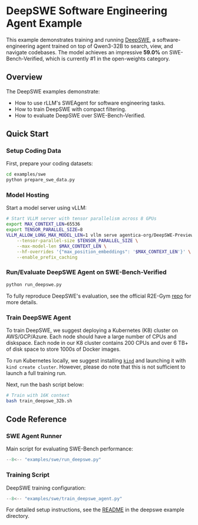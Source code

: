 # DeepSWE Software Engineering Agent Example

This example demonstrates training and running [DeepSWE](https://pretty-radio-b75.notion.site/DeepSWE-Training-a-Fully-Open-sourced-State-of-the-Art[%E2%80%A6]-by-Scaling-RL-22281902c1468193aabbe9a8c59bbe33), a software-engineering agent trained on top of Qwen3-32B to search, view, and navigate codebases. The model achieves an impressive **59.0%** on SWE-Bench-Verified, which is currently #1 in the open-weights category.

## Overview

The DeepSWE examples demonstrate:

- How to use rLLM's SWEAgent for software engineering tasks.
- How to train DeepSWE with compact filtering.
- How to evaluate DeepSWE over SWE-Bench-Verified.

## Quick Start

### Setup Coding Data

First, prepare your coding datasets:

```bash
cd examples/swe
python prepare_swe_data.py
```

### Model Hosting

Start a model server using vLLM:

```bash
# Start VLLM server with tensor parallelism across 8 GPUs
export MAX_CONTEXT_LEN=65536
export TENSOR_PARALLEL_SIZE=8
VLLM_ALLOW_LONG_MAX_MODEL_LEN=1 vllm serve agentica-org/DeepSWE-Preview \
    --tensor-parallel-size $TENSOR_PARALLEL_SIZE \
    --max-model-len $MAX_CONTEXT_LEN \
    --hf-overrides '{"max_position_embeddings": '$MAX_CONTEXT_LEN'}' \
    --enable_prefix_caching
```

### Run/Evaluate DeepSWE Agent on SWE-Bench-Verified

```bash
python run_deepswe.py
```

To fully reproduce DeepSWE's evaluation, see the official R2E-Gym [repo](https://github.com/agentica-project/R2E-Gym/tree/master/reproduction) for more details.

### Train DeepSWE Agent

To train DeepSWE, we suggest deploying a Kubernetes (K8) cluster on AWS/GCP/Azure. Each node should have a large number of CPUs and diskspace. Each node in our K8 cluster contains 200 CPUs and over 6 TB+ of disk space to store 1000s of Docker images.

To run Kubernetes locally, we suggest installing [`kind`](https://kind.sigs.k8s.io/) and launching it with `kind create cluster`. However, please do note that this is not sufficient to launch a full training run.

Next, run the bash script below:

```bash
# Train with 16K context
bash train_deepswe_32b.sh
```

## Code Reference

### SWE Agent Runner

Main script for evaluating SWE-Bench performance:

```python title="examples/deepcoder/run_deepswe.py"
--8<-- "examples/swe/run_deepswe.py"
```

### Training Script

DeepSWE training configuration:

```python title="examples/deepcoder/train_deepswe_agent.py"
--8<-- "examples/swe/train_deepswe_agent.py"
```

For detailed setup instructions, see the [README](https://github.com/agentica-project/rllm/blob/main/examples/swe/README.md) in the deepswe example directory.
